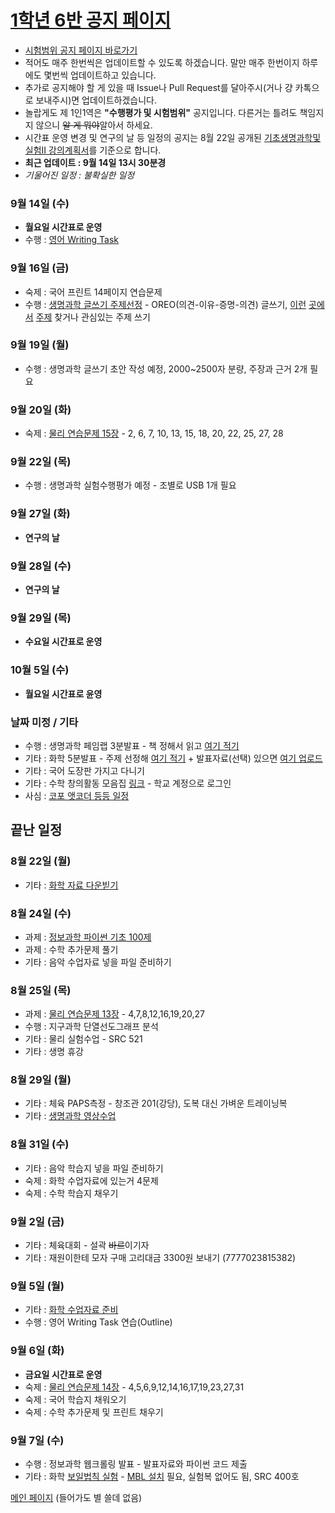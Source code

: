 # [1학년 6반 공지 페이지](https://annyeong-one.github.io/gshs106_gongji)
- [시험범위 공지 페이지 바로가기](https://annyeong-one.github.io/gshs106_gongji/bumui)
- 적어도 매주 한번씩은 업데이트할 수 있도록 하겠습니다. 말만 매주 한번이지 하루에도 몇번씩 업데이트하고 있습니다.
- 추가로 공지해야 할 게 있을 때 Issue나 Pull Request를 달아주시(거나 걍 카톡으로 보내주시)면 업데이트하겠습니다.
- 놀랍게도 제 1인1역은 **"수행평가 및 시험범위"** 공지입니다. 다른거는 틀려도 책임지지 않으니 ~~알 게 뭐야~~알아서 하세요.
- 시간표 운영 변경 및 연구의 날 등 일정의 공지는 8월 22일 공개된 [기초생명과학및실험II 강의계획서](https://student.gs.hs.kr/student/score/lecturePlan.do?lectureOpenNo=10856)를 기준으로 합니다.
- **최근 업데이트 : 9월 14일 13시 30분경**
- _기울어진 일정 : 불확실한 일정_

### 9월 14일 (수)
+ **월요일 시간표로 운영**
+ 수행 : [영어 Writing Task](https://student.gs.hs.kr/student/score/noticeInfo.do?lectureNoticeNo=8566&lectureOpenNo=10800)

### 9월 16일 (금)
+ 숙제 : 국어 프린트 14페이지 연습문제
+ 수행 : [생명과학 글쓰기 주제선정](https://student.gs.hs.kr/student/score/performInfo.do?lecturePerformNo=27399) - OREO(의견-이유-증명-의견) 글쓰기, [이](https://www.sciencetimes.co.kr/)[런](https://www.scienceall.com/) [곳](https://science.ytn.co.kr/)[에](https://ed.ted.com/lessons?direction=desc&sort=featured-position&user_by_click=student)[서](https://www.youtube.com/c/inanutshell) [주](https://www.sciencetimes.com/)[제](https://www.acmicpc.net/) 찾거나 관심있는 주제 쓰기

### 9월 19일 (월)
+ 수행 : 생명과학 글쓰기 초안 작성 예정, 2000~2500자 분량, 주장과 근거 2개 필요

### 9월 20일 (화)
+ 숙제 : [물리 연습문제 15장](https://student.gs.hs.kr/student/score/noticeInfo.do?lectureNoticeNo=8560&lectureOpenNo=10832) - 2, 6, 7, 10, 13, 15, 18, 20, 22, 25, 27, 28

### 9월 22일 (목)
+ 수행 : 생명과학 실험수행평가 예정 - 조별로 USB 1개 필요

### 9월 27일 (화)
+ **연구의 날**

### 9월 28일 (수)
+ **연구의 날**

### 9월 29일 (목)
+ **수요일 시간표로 운영**

### 10월 5일 (수)
+ **월요일 시간표로 윤영**

### 날짜 미정 / 기타
+ 수행 : 생명과학 페임랩 3분발표 - 책 정해서 읽고 [여기 적기](https://docs.google.com/spreadsheets/d/1POyX0LZAXkI3DPqHnJFp6fTGvIeY2MK0aqJ4uc_yzLY/edit?usp=sharing)
+ 기타 : 화학 5분발표 - 주제 선정해 [여기 적기](https://docs.google.com/spreadsheets/d/1zoAqTt1K-QShH-oJtEsJizc6qr32gOkz7HzthEcg1uo/edit?usp=sharing) + 발표자료(선택) 있으면 [여기 업로드](https://drive.google.com/drive/folders/1x_2ZIfD2LNFTXuZ_wxCam0BzxlAE0gLb?usp=sharing)
+ 기타 : 국어 도장판 가지고 다니기
+ 기타 : 수학 창의활동 모음집 [링크](https://drive.google.com/drive/folders/0AOXBfQ3PnbvpUk9PVA) - 학교 계정으로 로그인
+ 사심 : [코포 앳코더 등등 일](https://www.acmicpc.net/contest/other/list)[정](https://ivark.github.io/)

## 끝난 일정

### 8월 22일 (월)
+ 기타 : [화학 자료 다운빋기](https://student.gs.hs.kr/student/score/noticeInfo.do?lectureNoticeNo=8511&lectureOpenNo=10848)

### 8월 24일 (수)
+ 과제 : [정보과학 파이썬 기초 100제](http://koistudy.net/?mid=viewProblems&WORD=py&vw=10&SEARCH=0&SEARCH=0&SUBMIT=GO)
+ 과제 : 수학 추가문제 풀기
+ 기타 : 음악 수업자료 넣을 파일 준비하기

### 8월 25일 (목)
+ 과제 : [물리 연습문제 13장](https://student.gs.hs.kr/student/score/noticeInfo.do?lectureNoticeNo=8507&lectureOpenNo=10832) - 4,7,8,12,16,19,20,27
+ 수행 : 지구과학 단열선도그래프 분석
+ 기타 : 물리 실험수업 - SRC 521
+ 기타 : 생명 휴강

### 8월 29일 (월)
+ 기타 : 체육 PAPS측정 - 창조관 201(강당), 도복 대신 가벼운 트레이닝복
+ 기타 : [생명과학 영상수업](https://youtu.be/CyPG-oYzG7c)

### 8월 31일 (수)
+ 기타 : 음악 학습지 넣을 파일 준비하기
+ 숙제 : 화학 수업자료에 있는거 4문제
+ 숙제 : 수학 학습지 채우기

### 9월 2일 (금)
+ 기타 : 체육대회 - 설곽 ~~바르~~이기자
+ 기타 : 재원이한테 모자 구매 고리대금 3300원 보내기 (7777023815382)

### 9월 5일 (월)
+ 기타 : [화학 수업자료 준비](https://student.gs.hs.kr/student/score/noticeInfo.do?lectureNoticeNo=8561&lectureOpenNo=10848)
+ 수행 : 영어 Writing Task 연습(Outline)

### 9월 6일 (화)
+ **금요일 시간표로 운영**
+ 숙제 : [물리 연습문제 14장](https://student.gs.hs.kr/student/score/noticeInfo.do?lectureNoticeNo=8548&lectureOpenNo=10832) - 4,5,6,9,12,14,16,17,19,23,27,31
+ 숙제 : 국어 학습지 채워오기
+ 숙제 : 수학 추가문제 및 프린트 채우기

### 9월 7일 (수)
+ 수행 : 정보과학 웹크롤링 발표 - 발표자료와 파이썬 코드 제출
+ 기타 : 화학 [보일법칙 실험](https://student.gs.hs.kr/student/score/noticeInfo.do?lectureNoticeNo=8574&lectureOpenNo=10848) - [MBL 설치](https://drive.google.com/drive/folders/1IHcsd_eN4P6u1xPuZRgnR4nPDBO9frlZ?usp=sharing) 필요, 실험복 없어도 됨, SRC 400호

[메인 페이지](https://annyeong-one.github.io/ "유해 사이트 경고 : 해당 사이트는 유해성으로 -1회 신고된 웹사이트입니다. 들어갈 때 주의하십시오. - 국가정보원?") (들어가도 별 쓸데 없음)
